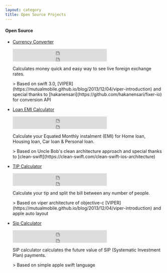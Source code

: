 ```yaml
---
layout: category
title: Open Source Projects
---
```


<!--
<h4>Under Citysocializer</h4>
- <a href="https://itunes.apple.com/in/app/citysocializer/id581315807?mt=8" target="_blank">Citysocializer</a> `iPhone`
-->

<!--
<h4>Under CelerStudio </h4>
`iOS` (via me)
- <a href="https://www.wreely.com" target="_blank">Wreely</a> `swift``firebase`
- <a href="https://angel.co/projects/375458-raileazy-indian-railway-rail-timetable?src=startup_profile" target="_blank">RailEazy - Indian Railway(Rail) Timetable</a> `objective-c`
- <a href="https://angel.co/projects/375467-office-in-out?src=startup_profile" target="_blank">Office In-Out</a> `objective-c`
- <a href="https://angel.co/projects/401144-currency-converter-free-and-quick-converter?src=more_projects" target="_blank">Currency Converter - Free and Quick Converter</a> `swift`
- <a href="https://angel.co/projects/374606-sip-calculator?src=more_projects" target="_blank">SIP - Calculator</a>
- <a href="https://angel.co/projects/374602-emi-calculator-for-home-personal-car-loan?src=more_projects" target="_blank">EMI Calculator for Home, Personal & Car Loan</a> `swift`
- <a href="https://angel.co/projects/374608-tip-calculator-calculate-tip-and-split-the-bill?src=more_projects" target="_blank">Tip Calculator</a> `swift`
- <a href="https://angel.co/projects/374610-personal-media-vault?src=more_projects" target="_blank">Personal Media Vault</a> `objective-c`
-->

<!--
`Web` (via me)
- <a href="https://wreely.com" target="_blank">Wreely</a> `PHP CodeIgniter``Slim Framework``MySql``HTML``CSS``Javascript`
- <a href="https://angel.co/projects/375475-raileazy-indian-railway-rail-timetable?src=more_projects" target="_blank">RailEazy - Indian Railway(Rail) Timetable</a> `PHP CodeIgniter``Slim Framework``MySql``HTML``CSS``Javascript` 
-->

<!--
`Android` (via my android colleagues)
- <a href="https://wreely.com" target="_blank">Wreely</a>
- <a href="https://angel.co/projects/375474-raileazy-indian-railway-android-apps-on-google-play?src=more_projects" target="_blank">RailEazy - Indian Railway(Rail) Timetable</a>
- <a href="https://angel.co/projects/375472-banklog-android-apps-on-google-play?src=more_projects" target="_blank">Banklog</a>
- <a href="https://angel.co/projects/375473-cricket-live-android-apps-on-google-play?src=more_projects" target="_blank">Cricket Live</a>
-->

<h4>Open Source </h4>

- [Currency Converter](https://github.com/tirupati17/currency-converter-swift3.0-viper)
    <iframe style="display:inline-block;" src="https://ghbtns.com/github-btn.html?user=tirupati17&repo=currency-converter-swift3.0-viper&type=fork&count=true" frameborder="0" scrolling="0" width="auto" height="20"></iframe>
    <iframe style="display:inline-block;" src="https://ghbtns.com/github-btn.html?user=tirupati17&repo=currency-converter-swift3.0-viper&type=star&count=true" frameborder="0" scrolling="0" width="auto" height="20"></iframe>
    <p class="message">Calculates money quick and easy way to see live foreign exchange rates.</p>
    > Based on swift 3.0, [VIPER](https://mutualmobile.github.io/blog/2013/12/04/viper-introduction) and special thanks to [hakanensari](https://github.com/hakanensari/fixer-io) for conversion API

- [Loan EMI Calculator](https://github.com/tirupati17/loan-emi-calculator-clean-swift)
    <iframe style="display:inline-block;" src="https://ghbtns.com/github-btn.html?user=tirupati17&repo=loan-emi-calculator-clean-swift&type=fork&count=true" frameborder="0" scrolling="0" width="auto" height="20"></iframe>
    <iframe style="display:inline-block;" src="https://ghbtns.com/github-btn.html?user=tirupati17&repo=loan-emi-calculator-clean-swift&type=star&count=true" frameborder="0" scrolling="0" width="auto" height="20"></iframe>
    <p class="message">Calculate your Equated Monthly instalment (EMI) for Home loan, Housing loan, Car loan & Personal loan.</p>
    > Based on Uncle Bob's clean architecture approach and special thanks to [clean-swift](https://clean-swift.com/clean-swift-ios-architecture)

- [TIP Calculator](https://github.com/tirupati17/tip-calculator-auto-layout-viper-objective-c)
    <iframe style="display:inline-block;" src="https://ghbtns.com/github-btn.html?user=tirupati17&repo=tip-calculator-auto-layout-viper-objective-c&type=fork&count=true" frameborder="0" scrolling="0" width="auto" height="20"></iframe>
    <iframe style="display:inline-block;" src="https://ghbtns.com/github-btn.html?user=tirupati17&repo=tip-calculator-auto-layout-viper-objective-c&type=star&count=true" frameborder="0" scrolling="0" width="auto" height="20"></iframe>
    <p class="message"> Calculate your tip and split the bill between any number of people.</p>
    > Based on viper architecture of objective-c [VIPER](https://mutualmobile.github.io/blog/2013/12/04/viper-introduction) and apple auto layout

- [Sip Calculator](https://github.com/tirupati17/sip-calculator-swift)
    <iframe style="display:inline-block;" src="https://ghbtns.com/github-btn.html?user=tirupati17&repo=sip-calculator-swift&type=fork&count=true" frameborder="0" scrolling="0" width="auto" height="20"></iframe>
    <iframe style="display:inline-block;" src="https://ghbtns.com/github-btn.html?user=tirupati17&repo=sip-calculator-swift&type=star&count=true" frameborder="0" scrolling="0" width="auto" height="20"></iframe>
    <p class="message"> SIP calculator calculates the future value of SIP (Systematic Investment Plan) payments.</p>
    > Based on simple apple swift language


<!--

<h4>For Clients</h4>

`Under CelerStudio I've executed few clients work as below`
- <a href="https://www.dropbox.com/sh/9xkljq05m6059li/AAAisZOs0EBkKDyxYjcTCtHFa?dl=0" target="_blank">Tond</a> `iOS - iPad`, `In-House` `Via Agencies`
- <a href="https://itunes.apple.com/us/app/flickquick-photosharing/id1178623004?mt=8" target="_blank">Flickquick</a> `iOS - iPhone`, `Via Agencies`
- <a href="https://itunes.apple.com/us/app/traxonapp/id433599272?mt=8" target="_blank">Traxon</a> `iOS - iPad`, `Via Agencies`
- <a href="" target="_blank">Bachat</a> `iOS`, `UI/UX`, `Design`, `Project Management`, `Via Direct Client`
- <a href="https://www.dropbox.com/sh/cjyquh8gavhzg1l/AAA2O7fspNVIfciMMprGgwUna?dl=0" target="_blank">Reality</a> `iOS - iPad`, `Via Agencies`, `In-House`
-->


<!--
`Under Redpanda Innovation Lab`
- <a href="https://www.dropbox.com/sh/xwjuzii7jiiut6d/AABhNUzWzgIcucVmlZzhNRKFa?dl=0" target="_blank">ShopSweetie (Later Stylio)</a> `Objective-c`
- <a href="https://www.dropbox.com/sh/pg3wr1zpp8ocffi/AAD5akJlrcG9Zvg80qzrFkERa?dl=0" target="_blank">WeddingPlanner</a> `Objective-c`
- <a href="https://itunes.apple.com/in/app/mahanews/id871107735?mt=8" target="_blank">MahaNews</a> `Objective-c`
- <a href="https://www.dropbox.com/sh/yq8rk16y39go926/AADclGXp9sdLqStYPO4dJRtAa?dl=0" target="_blank">WhatsScore</a> `Objective-c`, `Independent Product`
- <a href="https://www.dropbox.com/sh/0bnbt6k9g8dxvz2/AACXUByyAt6VRenQOENEvFFga?dl=0" target="_blank">AirPool</a> `Objective-c`, `Independent Product`
- <a href="https://www.dropbox.com/sh/4prz0sahsi27zct/AADh6kKhnVC7_D0varGKmoHOa?dl=0" target="_blank">Racold</a> `Objective-c`
- <a href="https://www.dropbox.com/sh/d8c7pqvw7qmb3ez/AADm44YyOOLst39o16bddswEa?dl=0" target="_blank">QBuzz for QNet</a> `Objective-c`
- <a href="https://www.dropbox.com/sh/wqbd0oskrmb82je/AACDmraF2ncR-sSKMBNs8n2wa?dl=0" target="_blank">Qster</a> `Objective-c`
- <a href="https://www.dropbox.com/sh/cxd5338k3jt71kr/AABTGAiBBV05IZ3vx3JHZvJYa?dl=0" target="_blank">Sab Play</a> `Objective-c`
- <a href="https://www.dropbox.com/sh/uupj6xxec8acur4/AACJ6X3cjqxuLns5uIQSjPPXa?dl=0" target="_blank">Macro E</a> `Objective-c`
- <a href="https://itunes.apple.com/in/app/gabbar-the-legend/id785219111?mt=8" target="_blank">Gabbar - The Legend</a> `Objective-c`, `Independent Product`
- <a href="https://www.dropbox.com/sh/l3u5myh8pudxr8b/AACT8DOCPEXNMNVkjhVPwJiea?dl=0" target="_blank">Bond Calculator</a> `Independent Product`
-->

<!--
`Under Indigo Consulting`
- <a href="https://www.dropbox.com/sh/tu82va8ovad4fj6/AAC-_WYR_8PkMlvsSe84TH3va?dl=0" target="_blank">NMJ (Nirav Modi)</a> `iPad`,`In-House`,`Objective-c`
- <a href="https://www.dropbox.com/sh/4nz5u9oc3dd47hr/AAASFLdJWHwIfe4N2v9DrRA2a?dl=0" target="_blank">Halal Traveller (HSBC Amanah)</a> `iPhone`,`Objective-c`
- <a href="https://www.dropbox.com/sh/jqnjx9qdpedcmyq/AABBX3-3DQfc5SNnh2XxJZKga?dl=0" target="_blank">Culinary Treats (ICICI Bank)</a> `iPhone`,`Objective-c`
- <a href="https://www.dropbox.com/sh/2a5m2q3maq7jcfj/AAAUAIDBK-Lpzs5HkT8iclDMa?dl=0" target="_blank">My Color Project (Asian Paints)</a> `iPhone`,`Objective-c`
-->

<!--
`Under CloudGanga`
- <a href="https://www.dropbox.com/sh/rjceequtujg70p6/AAACJYBFxFgL2Az-zePyvjPaa?dl=0" target="_blank">iLocator</a> `iPhone`
- <a href="https://www.dropbox.com/sh/4ujs5kvfrqlwq39/AADCGDXVrq-fD38Fwxp2Vdx4a?dl=0" target="_blank">Comvoice</a> `iPhone`
- <a href="https://www.dropbox.com/sh/odj0hs2l78bv3f7/AACEox0mLG_-Az1L7G8zbuhga?dl=0" target="_blank">Period</a> `iPhone`
- <a href="https://www.dropbox.com/sh/h8cja5hfy3ie3t6/AADkaR9yQ747HsFdMQcgHmcVa?dl=0" target="_blank">RSBL</a> `iPhone`
- <a href="https://www.dropbox.com/sh/yyzdw912awwbh4w/AAAiu1b7s2-9sAThsXfJcZdKa?dl=0" target="_blank">AudiA8L</a> `iPad`
- <a href="https://www.dropbox.com/sh/dgaw8hrrp4bvmc1/AAAcInsBXSYi64UX_G8vh4woa?dl=0" target="_blank">Sapath</a> `iPad`
- <a href="https://www.dropbox.com/sh/5o9sosy80nrxdac/AAD9e3XNuIi0Ybe2PNVu6Vy4a?dl=0" target="_blank">Hero Billion Voices</a> `iPhone`
- <a href="https://www.dropbox.com/sh/f4gywbwy3cuw64s/AAAt810CFcLbX3Ltcfz4fng3a?dl=0" target="_blank">Parle 20-20</a> `iPhone`
- <a href="https://www.dropbox.com/sh/a93l9dftxtz8xty/AACTLFMp1Qt797anXDBx3qnba?dl=0" target="_blank">Pradaxa</a> `iPhone`
- <a href="https://www.dropbox.com/sh/zogh35quspqseno/AAC-2-BP0od4C6L31kETITbda?dl=0" target="_blank">Device Management System</a> `PHP`
-->

<!-- `Under Magnanimous Software`
- <a href="https://www.dropbox.com/sh/muqyokx0njmo6dy/AACgqCmWDNXL5e7i04tJSVR8a?dl=0" target="_blank">eBillity</a> `iPhone`
- <a href="https://www.dropbox.com/sh/rrwqt5o4je5tvut/AABh-hWPw8wLSA65SppELrG3a?dl=0" target="_blank">Pocket Agent</a> `iPhone`
- <a href="https://www.dropbox.com/sh/svnpj8sdq6rog3o/AABv2w3JrcFtltSvkmzo9AM_a?dl=0" target="_blank">Event Locator</a> `iPhone`

`Under Fortune Infocomm`
- <a href="" target="_blank">SPC (Smart Phone Connected)</a> `Nokia Devices`, `QT C++`, `C#`
 -->
<!--NOTE: MOST OF APP REFERENCE LINKS ARE DROPBOX LINK WITH APP SCREENSHOT BECAUSE SOMETIME ITUNES LINK WON'T WORK DUE TO APP REMOVAL.-->
